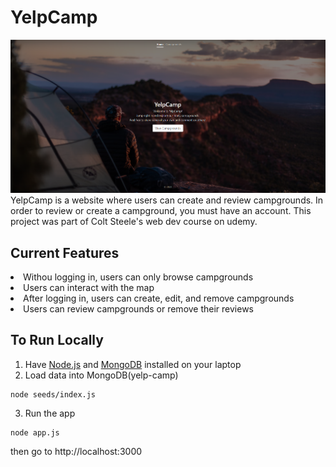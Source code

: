 # YelpCamp
![home page image](image.png)
YelpCamp is a website where users can create and review campgrounds. In order to review or create a campground, you must have an account. This project was part of Colt Steele's web dev course on udemy.

## Current Features
<li>Withou logging in, users can only browse campgrounds</li>
<li>Users can interact with the map</li>
<li>After logging in, users can create, edit, and remove campgrounds</li>
<li>Users can review campgrounds or remove their reviews</li>


## To Run Locally
1. Have [Node.js](https://nodejs.org/en/download/) and [MongoDB](https://www.mongodb.com/try/download/community) installed on your laptop
2. Load data into MongoDB(yelp-camp)
```
node seeds/index.js
```

3. Run the app
```
node app.js
```
then go to http://localhost:3000
